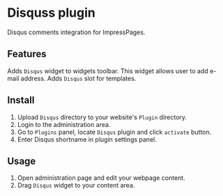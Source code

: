 # Disquss plugin

Disqus comments integration for ImpressPages.

## Features

Adds `Disqus` widget to widgets toolbar. This widget allows user to add e-mail address.
Adds `Disqus` slot for templates.

## Install

1. Upload `Disqus` directory to your website's `Plugin` directory.
2. Login to the administration area.
3. Go to `Plugins` panel, locate `Disqus` plugin and click `activate` button.
4. Enter Disqus shortname in plugin settings panel.

## Usage

1. Open administration page and edit your webpage content.
2. Drag `Disqus` widget to your content area.

